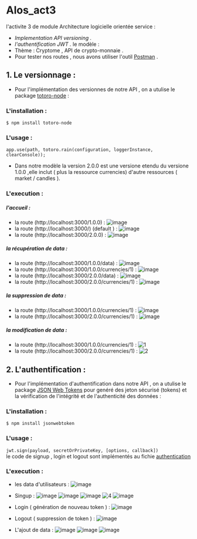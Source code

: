 # Alos_act3
l'activite 3 de module Architecture logicielle orientée service  :
  - *Implementation API versioning .*
  - *l'authentification JWT .* 
le modèle :
  -  Thème  : Cryptome , API de crypto-monnaie .
  -  Pour tester nos routes , nous avons utiliser l'outil [Postman](https://www.postman.com/)  .


## 1. Le versionnage :  
 - Pour l'implémentation des versionnes de notre API , on a utulise le  package [totoro-node](https://www.npmjs.com/package/totoro-node)  :  
### L'installation :
` $ npm install totoro-node `  
### L'usage :  
` app.use(path, totoro.rain(configuration, loggerInstance, clearConsole)); ` 
 - Dans notre modèle la version 2.0.0 est une versione etendu du versione 1.0.0 ,elle inclut ( plus la ressource currencies) d'autre ressources (  market / candles ).
### L'execution :  
##### l'accueil :
 - la route (http://localhost:3000/1.0.0) :
![image](https://user-images.githubusercontent.com/62666792/165101941-dc7beb06-cac9-4e77-ade8-73ce6cc73dea.png)
 - la route (http://localhost:3000/) (default ) :
![image](https://user-images.githubusercontent.com/62666792/165102202-dc3373c2-542c-457b-8ad6-818a3affc916.png)  
 - la route (http://localhost:3000/2.0.0) :
![image](https://user-images.githubusercontent.com/62666792/165102012-4ac8b1f2-e9c5-4140-8018-1a1ccbdba5ec.png)  
##### la récupération de data :
 - la route (http://localhost:3000/1.0.0/data) :
![image](https://user-images.githubusercontent.com/62666792/165102851-27b92d40-d41c-45c8-8878-0eecebbd4853.png) 
 - la route (http://localhost:3000/1.0.0/currencies/1) :
![image](https://user-images.githubusercontent.com/62666792/165104176-11cf3d97-ae9a-4677-bf44-3bb6bf3e44e7.png)
 - la route (http://localhost:3000/2.0.0/data) :
![image](https://user-images.githubusercontent.com/62666792/165103408-834a117d-a3ad-466b-b75a-69a01f9cc4db.png)
 - la route (http://localhost:3000/2.0.0/currencies/1) :
![image](https://user-images.githubusercontent.com/62666792/165104270-a74582d5-1f02-446a-a68b-519b2ed19a80.png)
##### la suppression  de data :  
 - la route (http://localhost:3000/1.0.0/currencies/1) :
![image](https://user-images.githubusercontent.com/62666792/165105022-48f936db-f878-4573-b026-10ce78bc9f20.png)
 - la route (http://localhost:3000/2.0.0/currencies/1) :
![image](https://user-images.githubusercontent.com/62666792/165105220-e8c5f593-948f-4178-a065-d9fbee7600e9.png)
##### la modification  de data :  
 - la route (http://localhost:3000/1.0.0/currencies/1) :
![1](https://user-images.githubusercontent.com/62666792/165106193-26112639-0f3c-402d-8a1a-d6f02d97e54e.PNG)
 - la route (http://localhost:3000/2.0.0/currencies/1) :
![2](https://user-images.githubusercontent.com/62666792/165106203-565a059f-8815-4448-b9d5-6bf0fe16aaa8.PNG)


## 2. L'authentification :
 - Pour l'implémentation d'authentification dans notre API , on a utulise le  package [JSON Web Tokens](https://www.npmjs.com/package/jsonwebtoken) pour genéré des jeton sécurisé  (tokens) et la vérification de l'intégrité et de l'authenticité des données   :  
### L'installation :
` $ npm install jsonwebtoken `  
### L'usage :  
` jwt.sign(payload, secretOrPrivateKey, [options, callback]) `   
le code de signup , login et logout sont implémentés au fichie [authentication](https://github.com/ferhi-fatah/Alos_act3/blob/main/authentication.js)  
### L'execution :  
 - les data d'utilisateurs : 
 ![image](https://user-images.githubusercontent.com/62666792/165107711-7470438f-f050-4a8d-9473-216969110d42.png)

- Singup :
![image](https://user-images.githubusercontent.com/62666792/165108180-2e3271b3-226e-4c3a-8d96-7558644339a3.png)
![image](https://user-images.githubusercontent.com/62666792/165115256-c69f21fd-bb18-479a-9408-b92653b51ac2.png)
![image](https://user-images.githubusercontent.com/62666792/165110274-b260c18d-4512-4113-8857-e38563e02e72.png)
![4](https://user-images.githubusercontent.com/62666792/165109053-47bd2749-1c01-4dae-bafe-f61b9da65bc8.PNG)
![image](https://user-images.githubusercontent.com/62666792/165111626-b69fbda9-55b9-498c-a82f-0b10b6123329.png)

- Login ( génération de nouveau token ) :
![image](https://user-images.githubusercontent.com/62666792/165110773-508f339c-320e-45dc-8e63-e86fd9dc98d8.png)
- Logout ( suppression de token ) :
![image](https://user-images.githubusercontent.com/62666792/165111360-6e75f933-d9a6-4352-8385-e916ac51b1eb.png)

 - L'ajout de data :
 ![image](https://user-images.githubusercontent.com/62666792/165112030-39e02069-8a58-471a-8829-8e7c47179b48.png)
 ![image](https://user-images.githubusercontent.com/62666792/165115860-aadb8e9a-b71e-4dd7-9c0c-755f1afadc9d.png)
 ![image](https://user-images.githubusercontent.com/62666792/165116506-b1b25438-02e8-445d-8901-8d32b2d147df.png)










 
